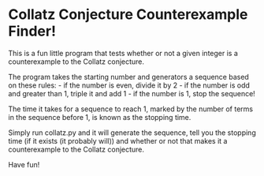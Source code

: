 # Collatz Conjecture Counterexample Finder!

This is a fun little program that tests whether or not a given integer is a counterexample to the Collatz conjecture.

The program takes the starting number and generators a sequence based on these rules:
    - if the number is even, divide it by 2
    - if the number is odd and greater than 1, triple it and add 1
    - if the number is 1, stop the sequence!
    
The time it takes for a sequence to reach 1, marked by the number of terms in the sequence before 1, is known as the stopping time.

Simply run collatz.py and it will generate the sequence, tell you the stopping time (if it exists (it probably will)) and whether or not that makes it a counterexample to the Collatz conjecture.

Have fun!
